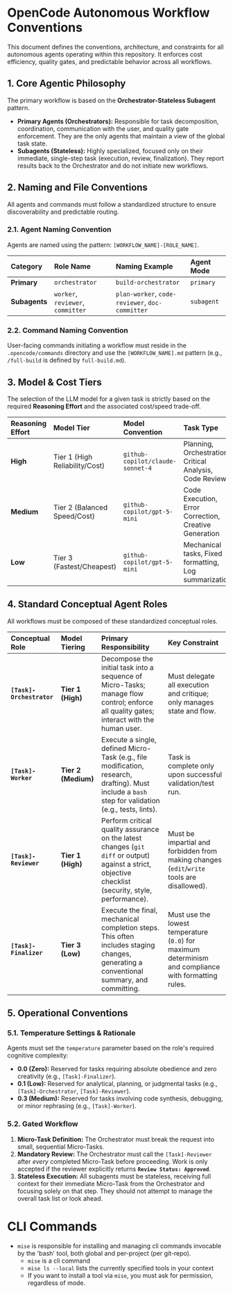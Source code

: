 # OpenCode Autonomous Workflow Conventions

This document defines the conventions, architecture, and constraints for all autonomous agents operating within this repository. It enforces cost efficiency, quality gates, and predictable behavior across all workflows.

## 1. Core Agentic Philosophy

The primary workflow is based on the **Orchestrator-Stateless Subagent** pattern.

* **Primary Agents (Orchestrators):** Responsible for task decomposition, coordination, communication with the user, and quality gate enforcement. They are the only agents that maintain a view of the global task state.
* **Subagents (Stateless):** Highly specialized, focused only on their immediate, single-step task (execution, review, finalization). They report results back to the Orchestrator and do not initiate new workflows.

## 2. Naming and File Conventions

All agents and commands must follow a standardized structure to ensure discoverability and predictable routing.

### 2.1. Agent Naming Convention

Agents are named using the pattern: `[WORKFLOW_NAME]-[ROLE_NAME]`.

| Category | Role Name | Naming Example | Agent Mode |
| :--- | :--- | :--- | :--- |
| **Primary** | `orchestrator` | `build-orchestrator` | `primary` |
| **Subagents** | `worker`, `reviewer`, `committer` | `plan-worker`, `code-reviewer`, `doc-committer` | `subagent` |

### 2.2. Command Naming Convention

User-facing commands initiating a workflow must reside in the `.opencode/commands` directory and use the `[WORKFLOW_NAME].md` pattern (e.g., `/full-build` is defined by `full-build.md`).

## 3. Model & Cost Tiers

The selection of the LLM model for a given task is strictly based on the required **Reasoning Effort** and the associated cost/speed trade-off.

| Reasoning Effort | Model Tier | Model Convention | Task Type | Temperature Constraint |
| :--- | :--- | :--- | :--- | :--- |
| **High** | Tier 1 (High Reliability/Cost) | `github-copilot/claude-sonnet-4` | Planning, Orchestration, Critical Analysis, Code Review | `0.1` (Strict, Analytical) |
| **Medium** | Tier 2 (Balanced Speed/Cost) | `github-copilot/gpt-5-mini` | Code Execution, Error Correction, Creative Generation | `0.3` (Flexible, Experimental) |
| **Low** | Tier 3 (Fastest/Cheapest) | `github-copilot/gpt-5-mini` | Mechanical tasks, Fixed formatting, Log summarization | `0.0` (Deterministic, Factual) |

## 4. Standard Conceptual Agent Roles

All workflows must be composed of these standardized conceptual roles.

| Conceptual Role | Model Tiering | Primary Responsibility | Key Constraint |
| :--- | :--- | :--- | :--- |
| **`[Task]-Orchestrator`** | **Tier 1 (High)** | Decompose the initial task into a sequence of Micro-Tasks; manage flow control; enforce all quality gates; interact with the human user. | Must delegate all execution and critique; only manages state and flow. |
| **`[Task]-Worker`** | **Tier 2 (Medium)** | Execute a single, defined Micro-Task (e.g., file modification, research, drafting). Must include a `bash` step for validation (e.g., tests, lints). | Task is complete only upon successful validation/test run. |
| **`[Task]-Reviewer`** | **Tier 1 (High)** | Perform critical quality assurance on the latest changes (`git diff` or output) against a strict, objective checklist (security, style, performance). | Must be impartial and forbidden from making changes (`edit`/`write` tools are disallowed). |
| **`[Task]-Finalizer`** | **Tier 3 (Low)** | Execute the final, mechanical completion steps. This often includes staging changes, generating a conventional summary, and committing. | Must use the lowest temperature (`0.0`) for maximum determinism and compliance with formatting rules. |

## 5. Operational Conventions

### 5.1. Temperature Settings & Rationale

Agents must set the `temperature` parameter based on the role's required cognitive complexity:

* **0.0 (Zero):** Reserved for tasks requiring absolute obedience and zero creativity (e.g., `[Task]-Finalizer`).
* **0.1 (Low):** Reserved for analytical, planning, or judgmental tasks (e.g., `[Task]-Orchestrator`, `[Task]-Reviewer`).
* **0.3 (Medium):** Reserved for tasks involving code synthesis, debugging, or minor rephrasing (e.g., `[Task]-Worker`).

### 5.2. Gated Workflow

1.  **Micro-Task Definition:** The Orchestrator must break the request into small, sequential Micro-Tasks.
2.  **Mandatory Review:** The Orchestrator must call the `[Task]-Reviewer` after *every* completed Micro-Task before proceeding. Work is only accepted if the reviewer explicitly returns **`Review Status: Approved`**.
3.  **Stateless Execution:** All subagents must be stateless, receiving full context for their immediate Micro-Task from the Orchestrator and focusing solely on that step. They should not attempt to manage the overall task list or look ahead.

# CLI Commands

- `mise` is responsible for installing and managing cli commands invocable by the 'bash' tool, both global and per-project (per git-repo).
    - `mise` is a cli command
    - `mise ls --local` lists the currently specified tools in your context
    - If you want to install a tool via `mise`, you must ask for permission, regardless of mode.

